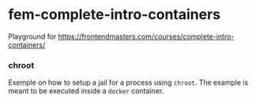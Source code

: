 # fem-complete-intro-containers

Playground for https://frontendmasters.com/courses/complete-intro-containers/

### chroot

Exemple on how to setup a jail for a process using `chroot`.
The example is meant to be executed inside a `docker` container.
